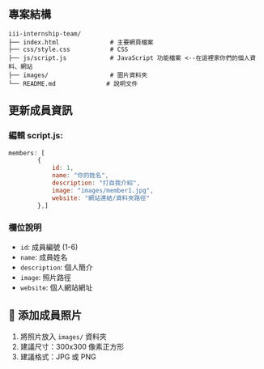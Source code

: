 ##  專案結構

```
iii-internship-team/
├── index.html              # 主要網頁檔案
├── css/style.css           # CSS
├── js/script.js            # JavaScript 功能檔案 <--在這裡家你們的個人資料、網站
├── images/                 # 圖片資料夾
└── README.md              # 說明文件
```

##  更新成員資訊

### 編輯 script.js:
```javascript
members: [
        {
            id: 1,
            name: "你的姓名",
            description: "打自我介紹",
            image: "images/member1.jpg",
            website: "網站連結/資料夾路徑"
        },]
```

### 欄位說明
- `id`: 成員編號 (1-6)
- `name`: 成員姓名
- `description`: 個人簡介
- `image`: 照片路徑
- `website`: 個人網站網址

## 📸 添加成員照片

1. 將照片放入 `images/` 資料夾
2. 建議尺寸：300x300 像素正方形
3. 建議格式：JPG 或 PNG

